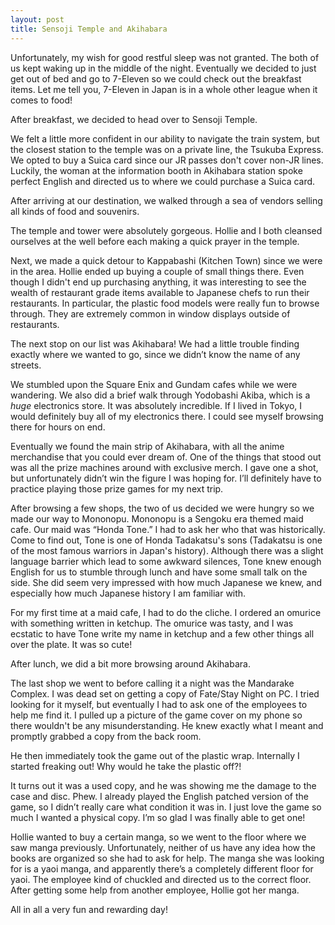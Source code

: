 ```yaml
---
layout: post
title: Sensoji Temple and Akihabara
---
```


Unfortunately, my wish for good restful sleep was not granted. The both of us kept waking up in the middle of the night. Eventually we decided to just get out of bed and go to 7-Eleven so we could check out the breakfast items. Let me tell you, 7-Eleven in Japan is in a whole other league when it comes to food!

After breakfast, we decided to head over to Sensoji Temple.

We felt a little more confident in our ability to navigate the train system, but the closest station to the temple was on a private line, the Tsukuba Express. We opted to buy a Suica card since our JR passes don't cover non-JR lines. Luckily, the woman at the information booth in Akihabara station spoke perfect English and directed us to where we could purchase a Suica card.

After arriving at our destination, we walked through a sea of vendors selling all kinds of food and souvenirs.

The temple and tower were absolutely gorgeous. Hollie and I both cleansed ourselves at the well before each making a quick prayer in the temple.

Next, we made a quick detour to Kappabashi (Kitchen Town) since we were in the area. Hollie ended up buying a couple of small things there. Even though I didn't end up purchasing anything, it was interesting to see the wealth of restaurant grade items available to Japanese chefs to run their restaurants. In particular, the plastic food models were really fun to browse through. They are extremely common in window displays outside of restaurants.

The next stop on our list was Akihabara! We had a little trouble finding exactly where we wanted to go, since we didn’t know the name of any streets.

We stumbled upon the Square Enix and Gundam cafes while we were wandering. We also did a brief walk through Yodobashi Akiba, which is a *huge* electronics store. It was absolutely incredible. If I lived in Tokyo, I would definitely buy all of my electronics there. I could see myself browsing there for hours on end.

Eventually we found the main strip of Akihabara, with all the anime merchandise that you could ever dream of. One of the things that stood out was all the prize machines around with exclusive merch. I gave one a shot, but unfortunately didn’t win the figure I was hoping for. I’ll definitely have to practice playing those prize games for my next trip.

After browsing a few shops, the two of us decided we were hungry so we made our way to Mononopu. Mononopu is a Sengoku era themed maid cafe. Our maid was “Honda Tone.” I had to ask her who that was historically. Come to find out, Tone is one of Honda Tadakatsu's sons (Tadakatsu is one of the most famous warriors in Japan's history). Although there was a slight language barrier which lead to some awkward silences, Tone knew enough English for us to stumble through lunch and have some small talk on the side. She did seem very impressed with how much Japanese we knew, and especially how much Japanese history I am familiar with.

For my first time at a maid cafe, I had to do the cliche. I ordered an omurice with something written in ketchup. The omurice was tasty, and I was ecstatic to have Tone write my name in ketchup and a few other things all over the plate. It was so cute!

After lunch, we did a bit more browsing around Akihabara.

The last shop we went to before calling it a night was the Mandarake Complex. I was dead set on getting a copy of Fate/Stay Night on PC. I tried looking for it myself, but eventually I had to ask one of the employees to help me find it. I pulled up a picture of the game cover on my phone so there wouldn't be any misunderstanding. He knew exactly what I meant and promptly grabbed a copy from the back room.

He then immediately took the game out of the plastic wrap. Internally I started freaking out! Why would he take the plastic off?!

It turns out it was a used copy, and he was showing me the damage to the case and disc. Phew. I already played the English patched version of the game, so I didn’t really care what condition it was in. I just love the game so much I wanted a physical copy. I’m so glad I was finally able to get one!

Hollie wanted to buy a certain manga, so we went to the floor where we saw manga previously. Unfortunately, neither of us have any idea how the books are organized so she had to ask for help. The manga she was looking for is a yaoi manga, and apparently there’s a completely different floor for yaoi. The employee kind of chuckled and directed us to the correct floor. After getting some help from another employee, Hollie got her manga.

All in all a very fun and rewarding day!
